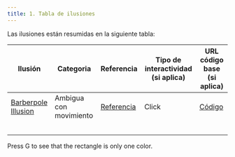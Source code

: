 ```yaml
---
title: 1. Tabla de ilusiones
---
```

Las ilusiones están resumidas en la siguiente tabla:

| Ilusión | Categoria | Referencia | Tipo de interactividad (si aplica) | URL código base (si aplica) |
|---------|-----------|------------|------------------------------------|-----------------------------|
|[Barberpole Illusion](https://visual-2020-2.github.io/illusions/barberpole.html)|Ambigua con movimiento|[Referencia](https://psychology.wikia.org/wiki/Barberpole_illusion)|Click|[Código](https://github.com/VISUAL-2020-2/visual-2020-2.github.io/blob/master/_illusions/barberpole.js)|
|         |           |            |                                    |                             |
|         |           |            |                                    |                             |
|         |           |            |                                    |                             |
|         |           |            |                                    |                             |
|         |           |            |                                    |                             |

<!-- Sketch file location, (pending organization) -->
<script src="colorgradient.js"></script>
<!-- Necessary element to position p5 canvas -->
<div id="sketch-div"></div>
Press G to see that the rectangle is only one color.
